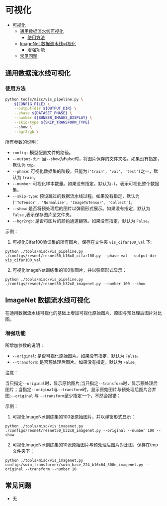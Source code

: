 # 可视化

<!-- TOC -->

- [可视化](#可视化)
  - [通用数据流水线可视化](#通用数据流水线可视化)
    - [使用方法](#使用方法)
  - [ImageNet 数据流水线可视化](#)
    - [增强功能](#增强功能)
  - [常见问题](#常见问题)

<!-- TOC -->

## 通用数据流水线可视化

### 使用方法

```bash
python tools/misc/vis_pipeline.py \
    ${CONFIG_FILE} \
    --output-dir ${OUTPUT_DIR} \
    --phase ${DATASET_PHASE} \
    --number ${BUNBER_IMAGES_DISPLAY} \
    --skip-type ${SKIP_TRANSFORM_TYPE}
    --show \
    --bgr2rgb \
```

所有参数的说明：

- `config` : 模型配置文件的路径。
- `--output-dir`: 当`--show`为False时，将图片保存的文件夹名。如果没有指定，默认为 `tmp`。
- `--phase`: 可视化数据集的阶段，只能为`['train', 'val', 'test']`之一，默认为 `train`。
- `--number`: 可视化样本数量。如果没有指定，默认为`-1`，表示可视化整个数据集。
- `--skip-type`: 预设跳过的数据流水线过程。如果没有指定，默认为 `['ToTensor', 'Normalize', 'ImageToTensor', 'Collect']`。
- `--show`: 是否将预处理后的图片以弹窗形式展示。如果没有指定，默认为 `False` ,表示保存图片至文件夹。
- `--bgr2rgb`: 是否将图片的颜色通道翻转。如果没有指定，默认为 `False`。

示例：

1. 可视化Cifar100验证集的所有图片，保存在文件夹 `vis_cifar100_val` 下:

`python ./tools/misc/vis_pipeline.py ./configs/resnet/resnet50_b16x8_cifar100.py --phase val --output-dir vis_cifar100_val`

2. 可视化ImageNet训练集的100张图片，并以弹窗形式显示：

`python ./tools/misc/vis_pipeline.py ./configs/resnet/resnet50_b32x8_imagenet.py --number 100 --show`

## ImageNet 数据流水线可视化

在通用数据流水线可视化的基础上增加可视化原始图片、原图与预处理后图片对比图。

### 增强功能

所增加参数的说明：

- `--original`: 是否可视化原始图片。如果没有指定，默认为 `False`。
- `--transform`: 是否预处理后图片。如果没有指定，默认为 `False`。

注意：

当只指定`--original`时，显示原始图片;当只指定`--transform`时，显示预处理后图片；当指定`--original`与`--transform`时，显示原始图片与预处理后图片合并图;`--original` 与 `--transform`至少指定一个，不然会报错；

示例：
1. 可视化ImageNet训练集的100张原始图片，并以弹窗形式显示：

`python ./tools/misc/vis_imagenet.py ./configs/resnet/resnet50_b32x8_imagenet.py --original --number 100 --show`

2. 可视化ImageNet训练集的10张原始图片与预处理后图片对比图，保存在tmp文件夹下：

`python ./tools/misc/vis_imagenet.py configs/swin_transformer/swin_base_224_b16x64_300e_imagenet.py --original --transform --number 10`

## 常见问题

- 无

